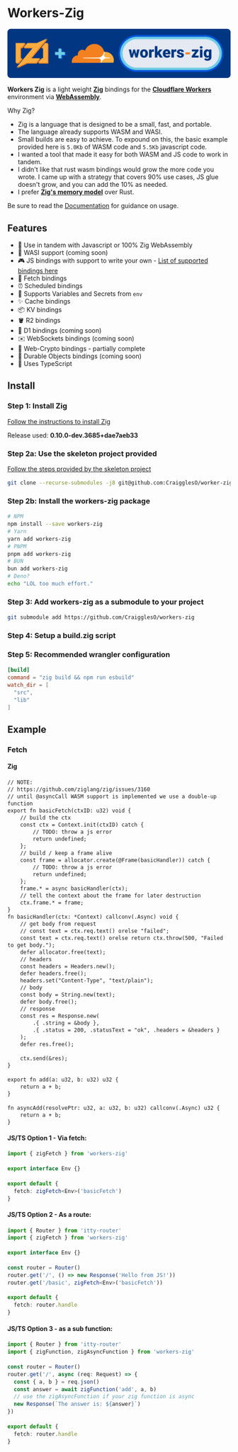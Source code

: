 # Workers-Zig

![workers-zig](.github/workers-zig.svg)

**Workers Zig** is a light weight [**Zig**](https://ziglang.org/) bindings for the [**Cloudflare Workers**](https://workers.cloudflare.com/) environment via [**WebAssembly**](https://webassembly.org/).

Why Zig?
* Zig is a language that is designed to be a small, fast, and portable.
* The language already supports WASM and WASI.
* Small builds are easy to achieve. To expound on this, the basic example provided here is `5.0Kb` of WASM code and `5.5Kb` javascript code.
* I wanted a tool that made it easy for both WASM and JS code to work in tandem.
* I didn't like that rust wasm bindings would grow the more code you wrote. I came up with a strategy that covers 90% use cases, JS glue doesn't grow, and you can add the 10% as needed.
* I prefer [**Zig's memory model**](https://www.scattered-thoughts.net/writing/how-safe-is-zig/) over Rust.


Be sure to read the [Documentation](#docs) for guidance on usage.

## Features

- 🤝 Use in tandem with Javascript or 100% Zig WebAssembly
- 🗿 WASI support (coming soon)
- 🎮 JS bindings with support to write your own - [List of supported bindings here](#docs/bindings)
- 📨 Fetch bindings
- ⏰ Scheduled bindings
- 🔑 Supports Variables and Secrets from `env`
- ✨ Cache bindings
- 📦 KV bindings
- 🪣 R2 bindings
- 💾 D1 bindings (coming soon)
- ✉️ WebSockets bindings (coming soon)
- 🔐 Web-Crypto bindings - partially complete
- 📌 Durable Objects bindings (coming soon)
- 💪 Uses TypeScript

## Install

### Step 1: Install Zig

[Follow the instructions to install Zig](https://ziglang.org/learn/getting-started/)

Release used: **0.10.0-dev.3685+dae7aeb33**

### Step 2a: Use the skeleton project provided

[Follow the steps provided by the skeleton project](https://github.com/CraigglesO/worker-zig-template)

```bash
git clone --recurse-submodules -j8 git@github.com:CraigglesO/worker-zig-template.git
```

### Step 2b: Install the workers-zig package

```bash
# NPM
npm install --save workers-zig
# Yarn
yarn add workers-zig
# PNPM
pnpm add workers-zig
# BUN
bun add workers-zig
# Deno?
echo "LOL too much effort."
```

### Step 3: Add workers-zig as a submodule to your project

```bash
git submodule add https://github.com/CraigglesO/workers-zig
```

### Step 4: Setup a **build.zig** script

### Step 5: Recommended wrangler configuration

```toml
[build]
command = "zig build && npm run esbuild"
watch_dir = [
  "src",
  "lib"
]
```

## Example

### Fetch

#### **Zig**

```zig
// NOTE:
// https://github.com/ziglang/zig/issues/3160
// until @asyncCall WASM support is implemented we use a double-up function
export fn basicFetch(ctxID: u32) void {
    // build the ctx
    const ctx = Context.init(ctxID) catch {
        // TODO: throw a js error
        return undefined;
    };
    // build / keep a frame alive
    const frame = allocator.create(@Frame(basicHandler)) catch {
        // TODO: throw a js error
        return undefined;
    };
    frame.* = async basicHandler(ctx);
    // tell the context about the frame for later destruction
    ctx.frame.* = frame;
}
fn basicHandler(ctx: *Context) callconv(.Async) void {
    // get body from request
    // const text = ctx.req.text() orelse "failed";
    const text = ctx.req.text() orelse return ctx.throw(500, "Failed to get body.");
    defer allocator.free(text);
    // headers
    const headers = Headers.new();
    defer headers.free();
    headers.set("Content-Type", "text/plain");
    // body
    const body = String.new(text);
    defer body.free();
    // response
    const res = Response.new(
        .{ .string = &body },
        .{ .status = 200, .statusText = "ok", .headers = &headers }
    );
    defer res.free();

    ctx.send(&res);
}

export fn add(a: u32, b: u32) u32 {
    return a + b;
}

fn asyncAdd(resolvePtr: u32, a: u32, b: u32) callconv(.Async) u32 {
    return a + b;
}
```

#### **JS/TS Option 1 - Via fetch:**

```ts
import { zigFetch } from 'workers-zig'

export interface Env {}

export default {
  fetch: zigFetch<Env>('basicFetch')
}
```

#### **JS/TS Option 2 - As a route:**

```ts
import { Router } from 'itty-router'
import { zigFetch } from 'workers-zig'

export interface Env {}

const router = Router()
router.get('/', () => new Response('Hello from JS!'))
router.get('/basic', zigFetch<Env>('basicFetch'))

export default {
  fetch: router.handle
}
```

#### **JS/TS Option 3 - as a sub function:**

```ts
import { Router } from 'itty-router'
import { zigFunction, zigAsyncFunction } from 'workers-zig'

const router = Router()
router.get('/', async (req: Request) => {
  const { a, b } = req.json()
  const answer = await zigFunction('add', a, b)
  // use the zigAsyncFunction if your zig function is async
  new Response(`The answer is: ${answer}`)
})

export default {
  fetch: router.handle
}
```
